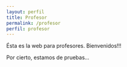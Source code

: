 ```yaml
---
layout: perfil 
title: Profesor
permalink: /profesor
perfil: profesor
---
```


Ésta es la web para profesores. Bienvenidos!!!

Por cierto, estamos de pruebas...
